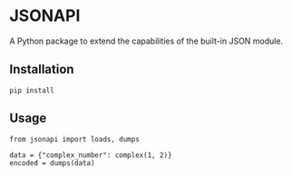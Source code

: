 # JSONAPI

A Python package to extend the capabilities of the built-in JSON module.

## Installation

```
pip install
```

## Usage

```
from jsonapi import loads, dumps

data = {"complex_number": complex(1, 2)}
encoded = dumps(data)
```
